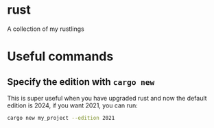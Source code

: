 # rust
A collection of my rustlings

# Useful commands

## Specify the edition with `cargo new`

This is super useful when you have upgraded rust and now the default edition is 2024, if you want 2021, you can run:

```bash
cargo new my_project --edition 2021
```
